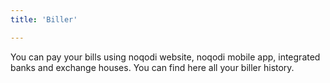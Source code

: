 ```yaml
---
title: 'Biller'

---
```




You can pay your bills using noqodi website, noqodi mobile app, integrated banks and exchange houses. You can find here all your biller history.



